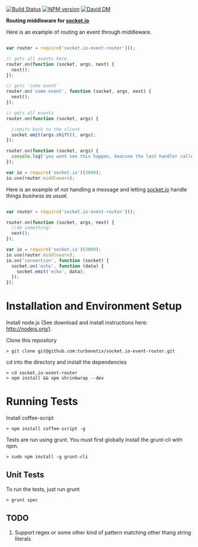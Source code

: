 [![Build Status](https://travis-ci.org/turbonetix/socket.io-event-router.svg?branch=master)](https://travis-ci.org/turbonetix/socket.io-event-router)
[![NPM version](https://badge.fury.io/js/socket.io-event-router.svg)](http://badge.fury.io/js/socket.io-event-router)
[![David DM](https://david-dm.org/turbonetix/socket.io-event-router.png)](https://david-dm.org/turbonetix/socket.io-event-router.png)

**Routing middleware for [socket.io](https://github.com/Automattic/socket.io "socket.io")**

Here is an example of routing an event through middleware.

```javascript

var router = require('socket.io-event-router')();

// gets all events here
router.on(function (socket, args, next) {
  next();
});

// gets 'some event'
router.on('some event', function (socket, args, next) {
  next();
});

// gets all events
router.on(function (socket, args) {

  //emits back to the client
  socket.emit(args.shift(), args);
});

router.on(function (socket, args) {
  console.log('you wont see this happen, beacuse the last handler called "emit"');
});

var io = require('socket.io')(3000);
io.use(router.middleware);

```

Here is an example of *not* handling a message and letting [socket.io](https://github.com/Automattic/socket.io "socket.io")
handle things *business as usual*.

```javascript

var router = require('socket.io-event-router')();

router.on(function (socket, args, next) {
  //do something!
  next();
});

var io = require('socket.io')(3000);
io.use(router.middleware);
io.on('connection', function (socket) {
  socket.on('echo', function (data) {
    socket.emit('echo', data);  
  });
});

```

# Installation and Environment Setup

Install node.js (See download and install instructions here: http://nodejs.org/).

Clone this repository

    > git clone git@github.com:turbonetix/socket.io-event-router.git

cd into the directory and install the dependencies

    > cd socket.io-event-router
    > npm install && npm shrinkwrap --dev

# Running Tests

Install coffee-script

    > npm install coffee-script -g

Tests are run using grunt.  You must first globally install the grunt-cli with npm.

    > sudo npm install -g grunt-cli

## Unit Tests

To run the tests, just run grunt

    > grunt spec

## TODO

1) Support regex or some other kind of pattern matching other thang string literals
